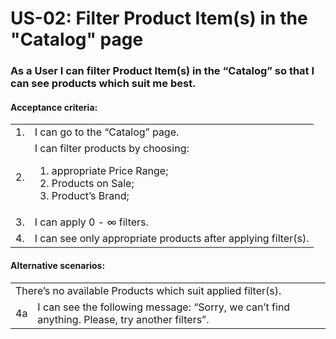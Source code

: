 # US-02: Filter Product Item(s) in the "Catalog" page
### As a User I can filter Product Item(s) in the “Catalog” so that I can see products which suit me best. 
#### **Acceptance criteria:**
<table>
    <tr>
        <td>1.</td>
        <td>I can go to the “Catalog” page.</td>
    </tr>
    <tr>
        <td>2.</td>
        <td>I can filter products by choosing:
            <ol> 
                <li>appropriate Price Range; </li>
                <li>Products on Sale;</li>
                <li>Product’s Brand;</li>
            </ol>
</td>
    </tr>
    <tr>
        <td>3.</td>
        <td>I can apply 0 - ∞ filters.</td>
    </tr>
    <tr>
        <td>4.</td>
        <td>
I can see only appropriate products after applying filter(s).
</td>
    </tr>
</table>

#### **Alternative scenarios:**

<table>
    <tr>
        <td colspan="2">There’s no available Products which suit applied filter(s).</td>
    </tr>
    <tr>
        <td>4a</td>
        <td>I can see the following message: “Sorry, we can’t find anything. Please, try another filters”. </td> 
    </tr>
</table>